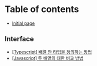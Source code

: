 # Table of contents

* [Initial page](README.md)

## Interface

* [\[Typescript\] 배열 안 타입을 정의하는 방법](interface/typescript.md)
* [\[Javascript\] 두 배열의 대한 비교 방법](interface/javascript.md)

